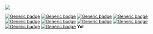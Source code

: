 ![](https://user-images.githubusercontent.com/109883014/201206759-b80275e9-c8ca-4e38-aa31-a719d179e409.png)

[![Generic badge](https://img.shields.io/badge/Educational_Purposes-Only-grey.svg)](https://shields.io/)
[![Generic badge](https://img.shields.io/badge/Educational_Purposes-Only-grey.svg)](https://shields.io/)
[![Generic badge](https://img.shields.io/badge/Educational_Purposes-Only-grey.svg)](https://shields.io/)
[![Generic badge](https://img.shields.io/badge/Educational_Purposes-Only-grey.svg)](https://shields.io/)
[![Generic badge](https://img.shields.io/badge/Educational_Purposes-Only-grey.svg)](https://shields.io/)
[![Generic badge](https://img.shields.io/badge/Discord_Members-2.8k-purple.svg)](https://shields.io/)
[![Generic badge](https://img.shields.io/badge/Telegram_Members-2.5k-purple.svg)](https://shields.io/)
[![Generic badge](https://img.shields.io/badge/Customers-499-purple.svg)](https://shields.io/)
[![Generic badge](https://img.shields.io/badge/Discord_Customers-345-purple.svg)](https://shields.io/)
[![Generic badge](https://img.shields.io/badge/Telegram_Customers-154-purple.svg)](https://shields.io/)
**Yol**
